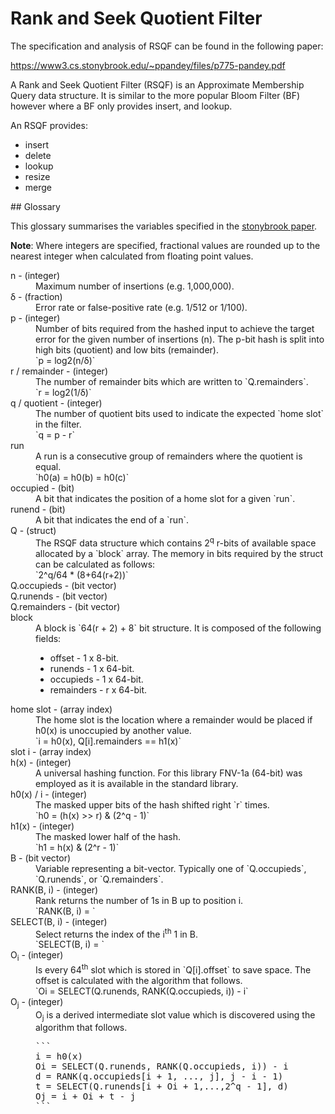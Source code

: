 # Rank and Seek Quotient Filter

The specification and analysis of RSQF can be found in the following paper:

 https://www3.cs.stonybrook.edu/~ppandey/files/p775-pandey.pdf

A Rank and Seek Quotient Filter (RSQF) is an Approximate Membership Query data structure. It is similar to the more popular Bloom Filter (BF) however
where a BF only provides insert, and lookup.

An RSQF provides:

 * insert
 * delete
 * lookup
 * resize
 * merge

## Glossary

This glossary summarises the variables specified in the [stonybrook paper](https://www3.cs.stonybrook.edu/~ppandey/files/p775-pandey.pdf).

**Note**: Where integers are specified, fractional values are rounded up to
the nearest integer when calculated from floating point values.

<dl>
<dt>n - (integer)</dt>
<dd>Maximum number of insertions (e.g. 1,000,000).</dd>

<dt>δ - (fraction)</dt>
<dd>Error rate or false-positive rate (e.g. 1/512 or 1/100).</dd>

<dt>p - (integer)</dt>
<dd>Number of bits required from the hashed input to achieve the target error
for the given number of insertions (n). The p-bit hash is split into high bits (quotient) and low bits (remainder).<br>
`p = log2(n/δ)`</dd>

<dt>r / remainder - (integer)</dt>
<dd>The number of remainder bits which are written to `Q.remainders`.<br>
`r = log2(1/δ)`</dd>

<dt>q / quotient - (integer)</dt>
<dd>The number of quotient bits used to indicate the expected `home slot` in
the filter.<br>
`q = p - r`</dd>

<dt>run</dt>
<dd>A run is a consecutive group of remainders where the quotient is
equal.<br>`h0(a) = h0(b) = h0(c)`</dd>

<dt>occupied - (bit)</dt>
<dd>A bit that indicates the position of a home slot for a given `run`.</dd>

<dt>runend - (bit)</dt>
<dd>A bit that indicates the end of a `run`.</dd>

<dt>Q - (struct)</dt>
<dd>The RSQF data structure which contains 2<sup>q</sup> r-bits of available
space allocated by a `block` array. The memory in bits required by the
struct can be calculated as follows:<br>
`2^q/64 * (8+64(r+2))`</dd>

<dt>Q.occupieds - (bit vector)</dt>
<dd></dd>

<dt>Q.runends - (bit vector)</dt>
<dd></dd>

<dt>Q.remainders - (bit vector)</dt>
<dd></dd>

<dt>block</dt>
<dd>A block is `64(r + 2) + 8` bit structure. It is composed of the
following fields:
<ul>
  <li>offset - 1 x 8-bit.
  <li>runends - 1 x 64-bit.
  <li>occupieds - 1 x 64-bit.
  <li>remainders - r x 64-bit.
</ul>
</dd>

<dt>home slot - (array index)</dt>
<dd>The home slot is the location where a remainder would be placed if h0(x)
is unoccupied by another value.<br>
`i = h0(x), Q[i].remainders == h1(x)`</dd>

<dt>slot i - (array index)</dt>

<dt>h(x) - (integer)</dt>
<dd>A universal hashing function. For this library FNV-1a (64-bit) was
employed as it is available in the standard library.</dd>

<dt>h0(x) / i - (integer)</dt>
<dd>The masked upper bits of the hash shifted right `r` times.<br>
`h0 = (h(x) >> r) & (2^q - 1)`</dd>

<dt>h1(x) - (integer)</dt>
<dd>The masked lower half of the hash.<br>
`h1 = h(x) & (2^r - 1)`</dd>

<dt>B - (bit vector)</dt>
<dd>Variable representing a bit-vector. Typically one of `Q.occupieds`,
`Q.runends`, or `Q.remainders`.</dd>

<dt>RANK(B, i) - (integer)</dt>
<dd>Rank returns the number of 1s in B up to position i.<br>
`RANK(B, i) = `</dd>

<dt>SELECT(B, i) - (integer)</dt>
<dd>Select returns the index of the i<sup>th</sup> 1 in B.<br>
`SELECT(B, i) = `</dd>

<dt>O<sub>i</sub> - (integer)</dt>
<dd>Is every 64<sup>th</sup> slot which is stored in `Q[i].offset` to save
space. The offset is calculated with the algorithm that follows.<br>
`Oi = SELECT(Q.runends, RANK(Q.occupieds, i)) - i`</dd>

<dt>O<sub>j</sub> - (integer)</dt>
<dd>O<sub>j</sub> is a derived intermediate slot value which is discovered
using the algorithm that follows.<br>
<pre>
```
i = h0(x)
Oi = SELECT(Q.runends, RANK(Q.occupieds, i)) - i
d = RANK(q.occupieds[i + 1, ..., j], j - i - 1)
t = SELECT(Q.runends[i + Oi + 1,...,2^q - 1], d)
Oj = i + Oi + t - j
```
</pre>
</dd>
</dl>

